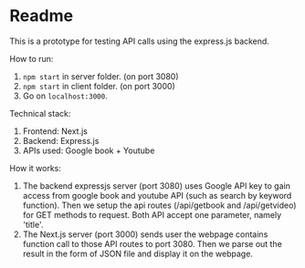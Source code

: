 # Readme

This is a prototype for testing API calls using the express.js backend.

How to run:
1. `npm start` in server folder. (on port 3080)
2. `npm start` in client folder. (on port 3000)
3. Go on `localhost:3000`.

Technical stack:
1. Frontend: Next.js
2. Backend: Express.js
3. APIs used: Google book + Youtube

How it works:
1. The backend expressjs server (port 3080) uses Google API key to gain access from google book and youtube API (such as search by keyword function). Then we setup the api routes (/api/getbook and /api/getvideo) for GET methods to request. Both API accept one parameter, namely 'title'.
2. The Next.js server (port 3000) sends user the webpage contains function call to those API routes to port 3080. Then we parse out the result in the form of JSON file and display it on the webpage.